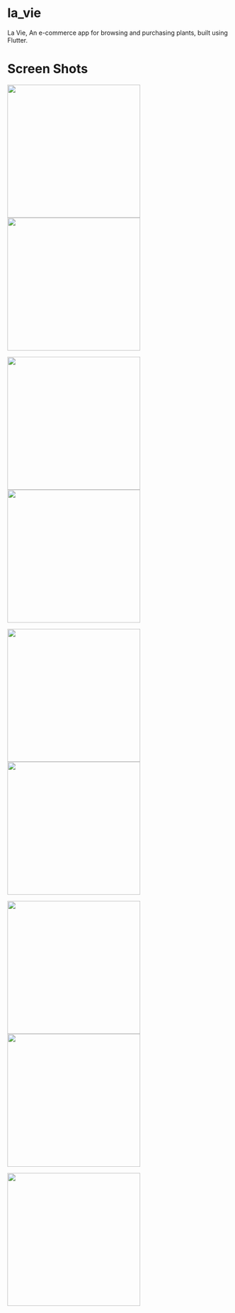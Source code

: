 # la_vie

La Vie, An e-commerce app for browsing and purchasing plants, built using Flutter.


# Screen Shots

 <p float="left">
<img src="https://github.com/user-attachments/assets/c5ade365-f530-4e5f-9e2a-48177cf60a05" width="300" />
<img src="https://github.com/user-attachments/assets/9580c961-d488-473e-8472-e37e9b99a469" width="300" />
</p>

<p float="left">
<img src="https://github.com/user-attachments/assets/405ed4bf-17d8-4d84-bf47-6627cbc68fa3" width="300" />
<img src="https://github.com/user-attachments/assets/a0d6be59-9951-41e6-9bfa-25f4fd2a233b" width="300" />
</p>

<p float="left">
<img src="https://github.com/user-attachments/assets/53950a32-350f-4505-98f3-7faa0de6bf5c" width="300" />
<img src="https://github.com/user-attachments/assets/6c1e560d-6063-4f0b-9479-c108deaf5db8" width="300" />
</p>

<p float="left">
<img src="https://github.com/user-attachments/assets/f2d369c3-8b14-4dcd-acda-7023137313a6" width="300" />
<img src="https://github.com/user-attachments/assets/f56954dd-e85e-48af-baeb-30db0257fb3a" width="300" />
</p>

<p float="left">
<img src="https://github.com/user-attachments/assets/c7a3ec26-aa89-4752-aa53-860ab3300546" width="300" />
</p>
